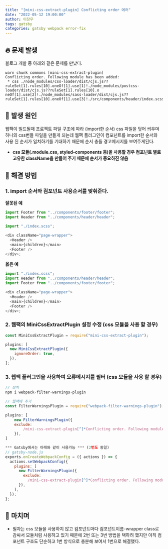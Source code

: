 ```yaml
---
title: "[mini-css-extract-plugin] Conflicting order 에러"
date: "2022-05-12 19:00:00"
author: 이창우
tags: gatsby
categories: gatsby webpack error-fix
---
```


## 🔥 문제 발생

블로그 개발 중 아래와 같은 문제를 만났다.

```
warn chunk commons [mini-css-extract-plugin]
Conflicting order. Following module has been added:
 * css ./node_modules/css-loader/dist/cjs.js??ruleSet[1].rules[10].oneOf[1].use[1]!./node_modules/postcss-loader/dist/cjs.js??ruleSet[1].rules[10].o
neOf[1].use[2]!./node_modules/sass-loader/dist/cjs.js??ruleSet[1].rules[10].oneOf[1].use[3]!./src/components/header/index.scss
```

## 🔌 발생 원인

웹팩이 빌드될때 프로젝트 파일 구조에 따라 (import한 순서) css 파일을 덮어 씌우며 하나의 css번들 파일을 만들게 되는데
웹팩 플러그인이 컴포넌트를 import한 순서와 사용 된 순서가 일치하기를 기대하기 때문에 순서 충돌 경고메시지를 보여주게된다.

- **css 모듈(.module.css, styled-components 등)을 사용할 경우 컴포넌트 별로 고유한 className을 만들어 주기 때문에 순서가 중요하진 않음**

## 🚒 해결 방법

### 1. import 순서와 컴포넌트 사용순서를 맞춰준다.

**잘못된 예**

```js
import Footer from "../components/footer/footer";
import Header from "../components/header/header";

import "./index.scss";

<div className="page-wrapper">
  <Header />
  <main>{children}</main>
  <Footer />
</div>;
```

**옳은 예**

```js
import "./index.scss";
import Header from "../components/header/header";
import Footer from "../components/footer/footer";

<div className="page-wrapper">
  <Header />
  <main>{children}</main>
  <Footer />
</div>;
```

### 2. 웹팩의 MiniCssExtractPlugin 설정 수정 (css 모듈을 사용 할 경우)

```js
const MiniCssExtractPlugin = require("mini-css-extract-plugin");

plugins: [
  new MiniCssExtractPlugin({
    ignoreOrder: true,
  }),
];
```

### 3. 웹팩 플러그인을 사용하여 오류메시지를 필터 (css 모듈을 사용 할 경우)

```js
// 설치
npm i webpack-filter-warnings-plugin

// 웹팩에 추가
const FilterWarningsPlugin = require("webpack-filter-warnings-plugin");

plugins: [
    new FilterWarningsPlugin({
    exclude:
        /mini-css-extract-plugin[^]*Conflicting order. Following module has been added:/,
    }),
]

*** Gatsby에서는 아래와 같이 사용가능 *** (2번도 동일)
// gatsby-node.js
exports.onCreateWebpackConfig = ({ actions }) => {
  actions.setWebpackConfig({
    plugins: [
      new FilterWarningsPlugin({
        exclude:
          /mini-css-extract-plugin[^]*Conflicting order. Following module has been added:/,
      }),
    ],
  });
};
```

## 🐤 마치며

- 필자는 css 모듈을 사용하지 않고 컴포넌트마다 컴포넌트이름-wrapper class로 감싸서 모듈처럼 사용하고 있기 때문에
  2번 또는 3번 방법을 택하려 했지만 아직 컴포넌트 구조도 단순하고 1번 방식으로 충분해 보여서 1번으로 해결했다.

```toc

```
